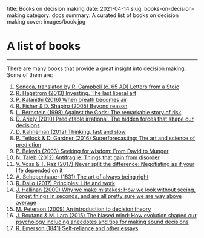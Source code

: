 title: Books on decision making
date: 2021-04-14
slug: books-on-decision-making
category: docs
summary: A curated list of books on decision making
cover: images/book.jpg

# A list of books
---

There are many books that provide a great insight into decision making. Some of them are:

1. [Seneca, translated by R. Campbell (c. 65 AD) Letters from a Stoic](https://www.goodreads.com/book/show/97411.Letters_from_a_Stoic)
2. [R. Hagstrom (2013) Investing. The last liberal art](https://www.goodreads.com/book/show/209954.Investing)
3. [P. Kalanithi (2016) When breath becomes air](https://www.goodreads.com/book/show/25899336-when-breath-becomes-air)
4. [R. Fisher & D. Shapiro (2005) Beyond reason](https://www.goodreads.com/book/show/16471.Beyond_Reason)
5. [L. Bernstein (1998) Against the Gods: The remarkable story of risk](https://www.goodreads.com/book/show/128429.Against_the_Gods)
6. [D. Ariely (2010) Predictable irrational. The hidden forces that shape our decisions](https://www.goodreads.com/book/show/1713426.Predictably_Irrational)
7. [D. Kahneman (2012) Thinking, fast and slow](https://www.goodreads.com/book/show/11468377-thinking-fast-and-slow)
8. [P. Tetlock & D. Gardner (2016) Superforecasting: The art and science of prediction](https://www.goodreads.com/book/show/23995360-superforecasting)
9. [P. Belevin (2003) Seeking for wisdom: From David to Munger](https://www.goodreads.com/book/show/1995421.Seeking_Wisdom)
10. [N. Taleb (2012) Antifragile: Things that gain from disorder](https://www.goodreads.com/book/show/13530973-antifragile)
11. [V. Voss & T. Raz (2017) Never split the difference: Negotiating as if your life depended on it](https://www.goodreads.com/book/show/26156469-never-split-the-difference)
12. [A. Schopenhauer (1831) The art of always being right](https://www.goodreads.com/book/show/230817.The_Art_of_Always_Being_Right)
13. [R. Dalio (2017) Principles: Life and work](https://www.goodreads.com/book/show/34536488-principles)
14. [J. Hallinan (2009) Why we make mistakes: How we look without seeing. Forget things in seconds, and are all pretty sure we are way above average](https://www.goodreads.com/book/show/5040579-why-we-make-mistakes)
15. [M. Peterson (2009) An introduction to decision theory](https://www.goodreads.com/book/show/11729796-an-introduction-to-decision-theory)
16. [J. Boutand & M. Lara (2015) The biased mind: How evolution shaped our psychology including anecdotes and tips for making sound decisions](https://www.goodreads.com/book/show/26784549-the-biased-mind)
17. [R. Emerson (1841) Self-reliance and other essays](https://www.goodreads.com/book/show/123845.Self_Reliance_and_Other_Essays)
